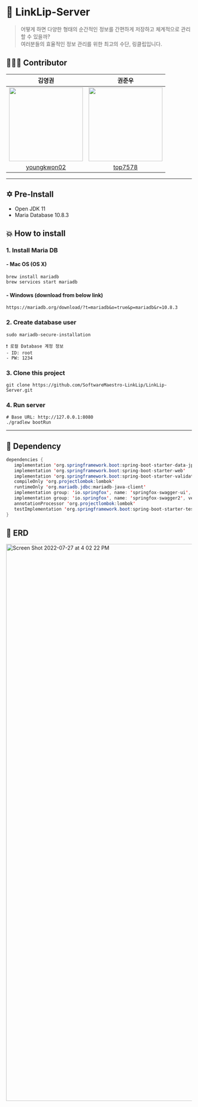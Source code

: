 # 📎 LinkLip-Server
> 어떻게 하면 다양한 형태의 순간적인 정보를 간편하게 저장하고 체계적으로 관리할 수 있을까? <br>
> 여러분들의 효율적인 정보 관리를 위한 최고의 수단, 링클립입니다.

## 🧑🏻‍💻 Contributor

| 김영권 | 권준우 |
| :---: | :---: |
| <img src="https://avatars.githubusercontent.com/u/39653584?v=4" width="200px" height="200px"> | <img src="https://avatars.githubusercontent.com/u/39055981?v=4" width="200px" height="200px"> |
| [youngkwon02](https://github.com/youngkwon02) | [top7578](https://github.com/top7578) |

---

## ✡️ Pre-Install
- Open JDK 11 </br>
- Maria Database 10.8.3

## 💥 How to install

### 1. Install Maria DB
#### - Mac OS (OS X)
```shell
brew install mariadb
brew services start mariadb
```

#### - Windows (download from below link)
```text
https://mariadb.org/download/?t=mariadb&o=true&p=mariadb&r=10.8.3
```

### 2. Create database user
``` shell
sudo mariadb-secure-installation
```
```text
❗️ 로컬 Database 계정 정보
- ID: root
- PW: 1234
```

### 3. Clone this project
```shell
git clone https://github.com/SoftwareMaestro-LinkLip/LinkLip-Server.git
```

### 4. Run server
```shell
# Base URL: http://127.0.0.1:8080
./gradlew bootRun
```
---



## 📝 Dependency

 ```java
 dependencies {
	implementation 'org.springframework.boot:spring-boot-starter-data-jpa'
	implementation 'org.springframework.boot:spring-boot-starter-web'
	implementation 'org.springframework.boot:spring-boot-starter-validation'
	compileOnly 'org.projectlombok:lombok'
	runtimeOnly 'org.mariadb.jdbc:mariadb-java-client'
	implementation group: 'io.springfox', name: 'springfox-swagger-ui', version: '2.9.2'
	implementation group: 'io.springfox', name: 'springfox-swagger2', version: '2.9.2'
	annotationProcessor 'org.projectlombok:lombok'
	testImplementation 'org.springframework.boot:spring-boot-starter-test'
}
 ```

## 💠 ERD
<img width="1508" alt="Screen Shot 2022-07-27 at 4 02 22 PM" src="https://user-images.githubusercontent.com/39653584/181182856-31c8952f-cccd-4ab1-9800-cd753cc70a93.png">

